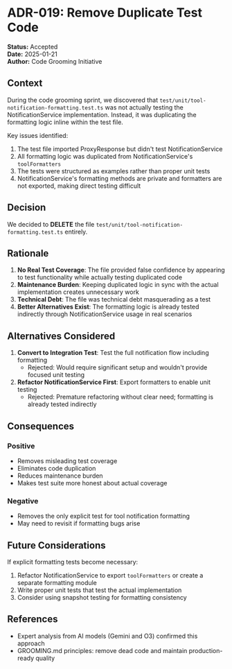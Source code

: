 # ADR-019: Remove Duplicate Test Code

**Status:** Accepted  
**Date:** 2025-01-21  
**Author:** Code Grooming Initiative

## Context

During the code grooming sprint, we discovered that `test/unit/tool-notification-formatting.test.ts` was not actually testing the NotificationService implementation. Instead, it was duplicating the formatting logic inline within the test file.

Key issues identified:

1. The test file imported ProxyResponse but didn't test NotificationService
2. All formatting logic was duplicated from NotificationService's `toolFormatters`
3. The tests were structured as examples rather than proper unit tests
4. NotificationService's formatting methods are private and formatters are not exported, making direct testing difficult

## Decision

We decided to **DELETE** the file `test/unit/tool-notification-formatting.test.ts` entirely.

## Rationale

1. **No Real Test Coverage**: The file provided false confidence by appearing to test functionality while actually testing duplicated code
2. **Maintenance Burden**: Keeping duplicated logic in sync with the actual implementation creates unnecessary work
3. **Technical Debt**: The file was technical debt masquerading as a test
4. **Better Alternatives Exist**: The formatting logic is already tested indirectly through NotificationService usage in real scenarios

## Alternatives Considered

1. **Convert to Integration Test**: Test the full notification flow including formatting
   - Rejected: Would require significant setup and wouldn't provide focused unit testing
2. **Refactor NotificationService First**: Export formatters to enable unit testing
   - Rejected: Premature refactoring without clear need; formatting is already tested indirectly

## Consequences

### Positive

- Removes misleading test coverage
- Eliminates code duplication
- Reduces maintenance burden
- Makes test suite more honest about actual coverage

### Negative

- Removes the only explicit test for tool notification formatting
- May need to revisit if formatting bugs arise

## Future Considerations

If explicit formatting tests become necessary:

1. Refactor NotificationService to export `toolFormatters` or create a separate formatting module
2. Write proper unit tests that test the actual implementation
3. Consider using snapshot testing for formatting consistency

## References

- Expert analysis from AI models (Gemini and O3) confirmed this approach
- GROOMING.md principles: remove dead code and maintain production-ready quality
